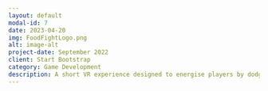```yaml
---
layout: default
modal-id: 7
date: 2023-04-20
img: FoodFightLogo.png
alt: image-alt
project-date: September 2022
client: Start Bootstrap
category: Game Development
description: A short VR experience designed to energise players by dodging thrown food and shooting back at them. This was created and published on the <a href="https://www.oculus.com/experiences/quest/3158342884265828/" target="_blank">Liminal Platform</a> in 5 months. I was the animator and QA Tester for the project (the only person on the team who owns a Meta Quest 2 headset).
---
```

